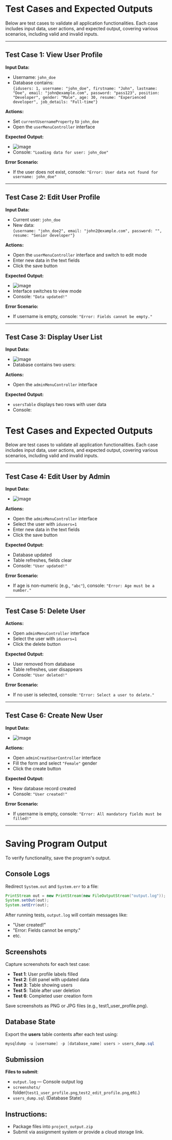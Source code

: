 # Test Cases and Expected Outputs

Below are test cases to validate all application functionalities. Each case includes input data, user actions, and expected output, covering various scenarios, including valid and invalid inputs.

---

## Test Case 1: View User Profile

**Input Data:**
- Username: `john_doe`
- Database contains:  
  `{idusers: 1, username: "john_doe", firstname: "John", lastname: "Doe", email: "john@example.com", password: "pass123", position: "Developer", gender: "Male", age: 30, resume: "Experienced developer", job_details: "Full-time"}`

**Actions:**
- Set `currentUsernameProperty` to `john_doe`
- Open the `userMenuController` interface

**Expected Output:**
- ![image](https://github.com/user-attachments/assets/b1a03040-3524-4b82-b9bc-8c471c7fc495)
- Console: `"Loading data for user: john_doe"`

**Error Scenario:**
- If the user does not exist, console: `"Error: User data not found for username: john_doe"`





---

## Test Case 2: Edit User Profile

**Input Data:**
- Current user: `john_doe`
- New data:  
  `{username: "john_doe2", email: "john2@example.com", password: "", resume: "Senior developer"}`

**Actions:**
- Open the `userMenuController` interface and switch to edit mode
- Enter new data in the text fields
- Click the save button

**Expected Output:**
- ![image](https://github.com/user-attachments/assets/b6e9bd5b-e15f-4403-be3b-c8f60da203d4)
- Interface switches to view mode
- Console: `"Data updated!"`

**Error Scenario:**
- If username is empty, console: `"Error: Fields cannot be empty."`



---

## Test Case 3: Display User List

**Input Data:**
- ![image](https://github.com/user-attachments/assets/8ee843ee-3a39-4183-8c37-6d315f98c102)
- Database contains two users:


**Actions:**
- Open the `adminMenuController` interface

**Expected Output:**
- `usersTable` displays two rows with user data
- Console:
# Test Cases and Expected Outputs

Below are test cases to validate all application functionalities. Each case includes input data, user actions, and expected output, covering various scenarios, including valid and invalid inputs.

---

## Test Case 4: Edit User by Admin

**Input Data:**  
- ![image](https://github.com/user-attachments/assets/955fa78c-502e-4eb8-b878-e70d61981041)


**Actions:**
- Open the `adminMenuController` interface
- Select the user with `idusers=1`
- Enter new data in the text fields
- Click the save button

**Expected Output:**
- Database updated
- Table refreshes, fields clear
- Console: `"User updated!"`

**Error Scenario:**
- If age is non-numeric (e.g., `"abc"`), console: `"Error: Age must be a number."`

---

## Test Case 5: Delete User

**Actions:**
- Open `adminMenuController` interface
- Select the user with `idusers=1`
- Click the delete button

**Expected Output:**
- User removed from database
- Table refreshes, user disappears
- Console: `"User deleted!"`


**Error Scenario:**
- If no user is selected, console: `"Error: Select a user to delete."`

---

## Test Case 6: Create New User

**Input Data:**  
- ![image](https://github.com/user-attachments/assets/4ce3c779-8272-4056-a55b-ca93cfbe581d)


**Actions:**
- Open `adminCreatUserController` interface
- Fill the form and select `"Female"` gender
- Click the create button

**Expected Output:**
- New database record created
- Console: `"User created!"`

**Error Scenario:**
- If username is empty, console: `"Error: All mandatory fields must be filled!"`

---


# Saving Program Output

To verify functionality, save the program's output.

## Console Logs

Redirect `System.out` and `System.err` to a file:

```java
PrintStream out = new PrintStream(new FileOutputStream("output.log"));
System.setOut(out);
System.setErr(out);
```
After running tests, `output.log` will contain messages like:
- "User created!"
- "Error: Fields cannot be empty."
- etc.

## Screenshots
Capture screenshots for each test case:
- **Test 1**: User profile labels filled
- **Test 2**: Edit panel with updated data
- **Test 3**: Table showing users
- **Test 5**: Table after user deletion
- **Test 6**: Completed user creation form

Save screenshots as PNG or JPG files (e.g., test1_user_profile.png).

## Database State

Export the **users** table contents after each test using:
```java
mysqldump -u [username] -p [database_name] users > users_dump.sql
```
## Submission
**Files to submit**:
- `output.log` — Console output log
- `screenshots/` folder(`test1_user_profile.png`,`test2_edit_profile.png`,etc.)
- `users_dump.sql` (Database State)

## Instructions:
- Package files into `project_output.zip`
- Submit via assignment system or provide a cloud storage link.





